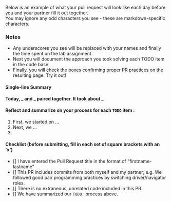 Below is an example of what your pull request will look like each day before you and your partner fill it out together.  
You may ignore any odd characters you see - these are markdown-specific characters.

### Notes
  - Any underscores you see will be replaced with your names and finally the time spent on the lab assignment.  
  - Next you will document the approach you took solving each TODO item in the code base.  
  - Finally, you will check the boxes confirming proper PR practices on the resulting page. Try it out!

#### Single-line Summary
**Today, _ and _ paired together. It took about _**

#### Reflect and summarize on your process for each `TODO` item :  
  1. First, we started on ...
  2. Next, we ...
  3.

#### Checklist (before submitting, fill in each set of square brackets with an 'x')
- [] I have entered the Pull Request title in the format of "firstname-lastname"
- [] This PR includes commits from both myself and my partner; e.g. We followed good pair programming practices by switching driver/navigator roles.
- [] There is no extraneous, unrelated code included in this PR.
- [] We have summarized our `TODO:` process above.
